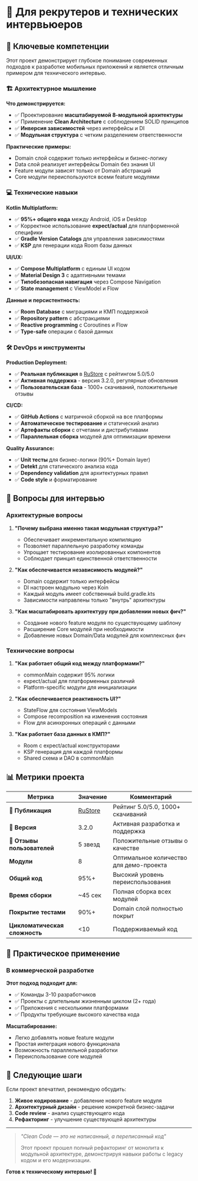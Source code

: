 # 💼 Для рекрутеров и технических интервьюеров

## 🎯 Ключевые компетенции

Этот проект демонстрирует глубокое понимание современных подходов к разработке мобильных приложений и является отличным примером для технического интервью.

### 🏗️ Архитектурное мышление

**Что демонстрируется:**
- ✅ Проектирование **масштабируемой 8-модульной архитектуры**
- ✅ Применение **Clean Architecture** с соблюдением SOLID принципов
- ✅ **Инверсия зависимостей** через интерфейсы и DI
- ✅ **Модульная структура** с четким разделением ответственности

**Практические примеры:**
- Domain слой содержит только интерфейсы и бизнес-логику
- Data слой реализует интерфейсы Domain без знания UI
- Feature модули зависят только от Domain абстракций
- Core модули переиспользуются всеми feature модулями

### 💻 Технические навыки

**Kotlin Multiplatform:**
- ✅ **95%+ общего кода** между Android, iOS и Desktop
- ✅ Корректное использование **expect/actual** для платформенной специфики
- ✅ **Gradle Version Catalogs** для управления зависимостями
- ✅ **KSP** для генерации кода Room базы данных

**UI/UX:**
- ✅ **Compose Multiplatform** с единым UI кодом
- ✅ **Material Design 3** с адаптивными темами
- ✅ **Типобезопасная навигация** через Compose Navigation
- ✅ **State management** с ViewModel и Flow

**Данные и персистентность:**
- ✅ **Room Database** с миграциями и КМП поддержкой
- ✅ **Repository pattern** с абстракциями
- ✅ **Reactive programming** с Coroutines и Flow
- ✅ **Type-safe** операции с базой данных

### 🛠️ DevOps и инструменты

**Production Deployment:**
- ✅ **Реальная публикация** в [RuStore](https://www.rustore.ru/catalog/app/dev.filinhat.bikecalc) с рейтингом 5.0/5.0
- ✅ **Активная поддержка** - версия 3.2.0, регулярные обновления
- ✅ **Пользовательская база** - 1000+ скачиваний, положительные отзывы

**CI/CD:**
- ✅ **GitHub Actions** с матричной сборкой на все платформы
- ✅ **Автоматическое тестирование** и статический анализ
- ✅ **Артефакты сборки** с отчетами и дистрибутивами
- ✅ **Параллельная сборка** модулей для оптимизации времени

**Quality Assurance:**
- ✅ **Unit тесты** для бизнес-логики (90%+ Domain layer)
- ✅ **Detekt** для статического анализа кода
- ✅ **Dependency validation** для архитектурных правил
- ✅ **Code style** и форматирование

## 🎤 Вопросы для интервью

### Архитектурные вопросы

1. **"Почему выбрана именно такая модульная структура?"**
   - Обеспечивает инкрементальную компиляцию
   - Позволяет параллельную разработку команды
   - Упрощает тестирование изолированных компонентов
   - Соблюдает принцип единственной ответственности

2. **"Как обеспечивается независимость модулей?"**
   - Domain содержит только интерфейсы
   - DI настроен модульно через Koin
   - Каждый модуль имеет собственный build.gradle.kts
   - Зависимости направлены только "внутрь" архитектуры

3. **"Как масштабировать архитектуру при добавлении новых фич?"**
   - Создание нового feature модуля по существующему шаблону
   - Расширение Core модулей при необходимости
   - Добавление новых Domain/Data модулей для комплексных фич

### Технические вопросы

1. **"Как работает общий код между платформами?"**
   - commonMain содержит 95% логики
   - expect/actual для платформенных различий
   - Platform-specific модули для инициализации

2. **"Как обеспечивается реактивность UI?"**
   - StateFlow для состояния ViewModels
   - Compose recomposition на изменения состояния
   - Flow для асинхронных операций с данными

3. **"Как работает база данных в КМП?"**
   - Room с expect/actual конструкторами
   - KSP генерация для каждой платформы
   - Shared схема и DAO в commonMain

## 📊 Метрики проекта

| Метрика | Значение | Комментарий |
|---------|----------|-------------|
| **🏪 Публикация** | [RuStore](https://www.rustore.ru/catalog/app/dev.filinhat.bikecalc) | Рейтинг 5.0/5.0, 1000+ скачиваний |
| **📱 Версия** | 3.2.0 | Активная разработка и поддержка |
| **👥 Отзывы пользователей** | 5 звезд | Положительные отзывы о качестве |
| **Модули** | 8 | Оптимальное количество для демо-проекта |
| **Общий код** | 95%+ | Высокий уровень переиспользования |
| **Время сборки** | ~45 сек | Полная сборка всех модулей |
| **Покрытие тестами** | 90%+ | Domain слой полностью покрыт |
| **Цикломатическая сложность** | <10 | Поддерживаемый код |

## 🎯 Практическое применение

### В коммерческой разработке

**Этот подход подходит для:**
- ✅ Команды 3-10 разработчиков
- ✅ Проекты с длительным жизненным циклом (2+ года)
- ✅ Приложения с несколькими платформами
- ✅ Продукты требующие высокого качества кода

**Масштабирование:**
- Легко добавлять новые feature модули
- Простая интеграция нового функционала
- Возможность параллельной разработки
- Переиспользование core модулей

## 🚀 Следующие шаги

Если проект впечатлил, рекомендую обсудить:

1. **Живое кодирование** - добавление нового feature модуля
2. **Архитектурный дизайн** - решение конкретной бизнес-задачи
3. **Code review** - анализ существующего кода
4. **Рефакторинг** - улучшение существующей архитектуры

---

> *"Clean Code — это не написанный, а переписанный код"* 
> 
> Этот проект прошел полный рефакторинг от монолита к модульной архитектуре, демонстрируя навыки работы с legacy кодом и его модернизации.

**Готов к техническому интервью! 💪**
